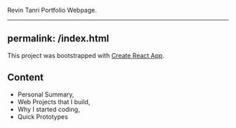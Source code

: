 Revin Tanri Portfolio Webpage.

---
permalink: /index.html
---

This project was bootstrapped with [Create React App](https://github.com/facebook/create-react-app).


## Content

* Personal Summary,
* Web Projects that I build,
* Why I started coding,
* Quick Prototypes
